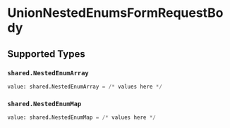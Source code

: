 # UnionNestedEnumsFormRequestBody


## Supported Types

### `shared.NestedEnumArray`

```python
value: shared.NestedEnumArray = /* values here */
```

### `shared.NestedEnumMap`

```python
value: shared.NestedEnumMap = /* values here */
```

